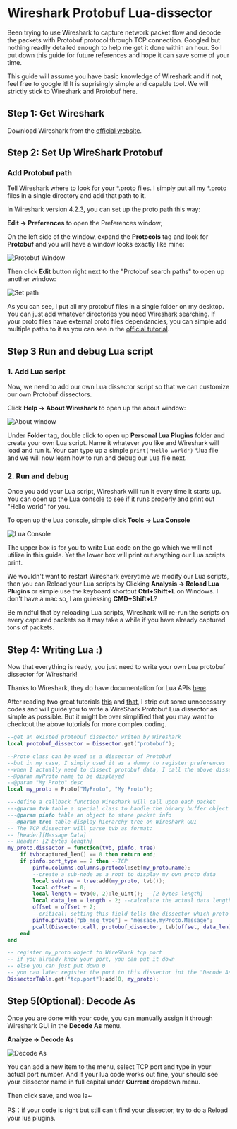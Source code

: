 # Wireshark Protobuf Lua-dissector

Been trying to use Wireshark to capture network packet flow and decode the packets with Protobuf protocol through TCP connection. Googled but nothing readlly detailed enough to help me get it done within an hour. So I put down this guide for future references and hope it can save some of your time.

This guide will assume you have basic knowledge of Wireshark and if not, feel free to google it! It is suprisingly simple and capable tool. We will strictly stick to Wireshark and Protobuf here.

## Step 1: Get Wireshark

Download Wireshark from the [official website](https://www.wireshark.org/).

## Step 2: Set Up WireShark Protobuf

### Add Protobuf path

Tell Wireshark where to look for your *.proto files. I simply put all my *.proto files in a single directory and add that path to it.

In Wireshark version 4.2.3, you can set up the proto path this way:

**Edit -> Preferences** to open the Preferences window; 

On the left side of the window, expand the **Protocols** tag and look for **Protobuf** and you will have a window looks exactly like mine:


![Protobuf Window](Images/Protobuf_path.png)

Then click **Edit** button right next to the "Protobuf search paths" to open up another window:

![Set path](Images/Protobuf_setting_path.png)

As you can see, I put all my protobuf files in a single folder on my desktop. You can just add whatever directories you need Wireshark searching. If your proto files have external proto files dependancies, you can simple add multiple paths to it as you can see in the [official tutorial](https://gitlab.com/wireshark/wireshark/-/wikis/Protobuf).

## Step 3 Run and debug Lua script

### 1. Add Lua script

Now, we need to add our own Lua dissector script so that we can customize our own Protobuf dissectors.

Click **Help -> About Wireshark** to open up the about window: 

![About window](Images/Lua_folders.png)

Under **Folder** tag, double click to open up **Personal Lua Plugins** folder and create your own Lua script. Name it whatever you like and Wireshark will load and run it. Your can type up a simple `print("Hello world")` *.lua file and we will now learn how to run and debug our Lua file next.

### 2. Run and debug

Once you add your Lua script, Wireshark will run it every time it starts up. You can open up the Lua console to see if it runs properly and print out "Hello world" for you.

To open up the Lua console, simple click **Tools -> Lua Console** 

![Lua Console](Images/lua_console.png)

The upper box is for you to write Lua code on the go which we will not utilize in this guide. Yet the lower box will print out anything our Lua scripts print.

We wouldn't want to restart Wireshark everytime we modify our Lua scripts, then you can Reload your Lua scripts by Clicking **Analysis -> Reload Lua Plugins** or simple use the keyboard shortcut **Ctrl+Shift+L** on Windows. I don't have a mac so, I am guiessing **CMD+Shift+L**?

Be mindful that by reloading Lua scripts, Wireshark will re-run the scripts on every captured packets so it may take a while if you have already captured tons of packets.

## Step 4: Writing Lua :)

Now that everything is ready, you just need to write your own Lua protobuf dissector for Wireshark! 

Thanks to Wireshark, they do have documentation for Lua APIs [here](https://www.wireshark.org/docs/wsdg_html_chunked/wsluarm_modules.html). 

After reading two great tutorials [this](https://wiki.wireshark.org/Protobuf) and [that](https://tewarid.github.io/2010/09/27/create-a-wireshark-dissector-in-lua.html), I strip out some unnecessary codes and will guide you to write a WireShark Protobuf Lua dissector as simple as possible. But it might be over simplified that you may want to checkout the above tutorials for more complex coding.

``` lua
--get an existed protobuf dissector writen by Wireshark
local protobuf_dissector = Dissector.get("protobuf");

--Proto class can be used as a dissector of Protobuf
--but in my case, I simply used it as a dummy to register preferences
--when I actually need to dissect protobuf data, I call the above dissector
--@param myProto name to be displayed
--@param "My Proto" desc
local my_proto = Proto("MyProto", "My Proto");

---define a callback function Wireshark will call upon each packet
---@param tvb table a special class to handle the binary buffer object
---@param pinfo table an object to store packet info
---@param tree table display hierarchy tree on Wireshark GUI
-- The TCP dissector will parse tvb as format:
-- [Header][Message Data]
-- Header: [2 bytes length]
my_proto.dissector = function(tvb, pinfo, tree)
    if tvb:captured_len() == 0 then return end;
    if pinfo.port_type == 2 then --TCP
        pinfo.columns.columns.protocol:set(my_proto.name);
        --create a sub-node as a root to display my own proto data
        local subtree = tree:add(my_proto, tvb());
        local offset = 0;
        local length = tvb(0, 2):le_uint(); --[2 bytes length]
        local data_len = length - 2; --calculate the actual data length for later use
        offset = offset + 2;
        --critical: setting this field tells the dissector which proto message to use against it
        pinfo.private["pb_msg_type"] = "message,myProto.Message";
        pcall(Dissector.call, protobuf_dissector, tvb(offset, data_len), pinfo, subtree);
    end
end

-- register my_proto object to WireShark tcp port
-- if you already know your port, you can put it down
-- else you can just put down 0
-- you can later register the port to this dissector int the "Decode As" menu
DissectorTable.get("tcp.port"):add(0, my_proto);
```

## Step 5(Optional): Decode As 

Once you are done with your code, you can manually assign it through Wireshark GUI in the **Decode As** menu.

**Analyze -> Decode As**

![Decode As](Images/Decode_as_menu.png)

You can add a new item to the menu, select TCP port and type in your actual port number. And if your lua code works out fine, your should see your dissector name in full capital under **Current** dropdown menu.

Then click save, and woa la~

PS：if your code is right but still can't find your dissector, try to do a Reload your lua plugins. 